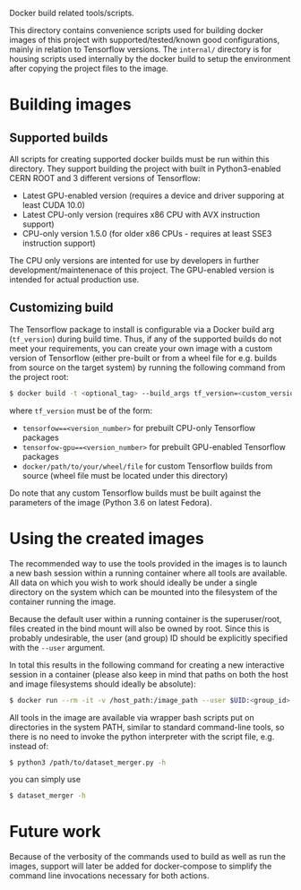 Docker build related tools/scripts.

This directory contains convenience scripts used for building docker images of this project with supported/tested/known good configurations, mainly in relation to Tensorflow versions. The `internal/` directory is for housing scripts used internally by the docker build to setup the environment after copying the project files to the image.

# Building images

## Supported builds

All scripts for creating supported docker builds must be run within this directory. They support building the project with built in Python3-enabled CERN ROOT and 3 different versions of Tensorflow:

- Latest GPU-enabled version (requires a device and driver supporing at least CUDA 10.0)
- Latest CPU-only version (requires x86 CPU with AVX instruction support)
- CPU-only version 1.5.0 (for older x86 CPUs - requires at least SSE3 instruction support)

The CPU only versions are intented for use by developers in further development/maintenenace of this project. The GPU-enabled version is intended for actual production use.

## Customizing build

The Tensorflow package to install is configurable via a Docker build arg (`tf_version`) during build time. Thus, if any of the supported builds do not meet your requirements, you can create your own image with a custom version of Tensorflow (either pre-built or from a wheel file for e.g. builds from source on the target system) by running the following command from the project root:

```bash
$ docker build -t <optional_tag> --build_args tf_version=<custom_version> .
```

where `tf_version` must be of the form:

- `tensorfow==<version_number>` for prebuilt CPU-only Tensorflow packages
- `tensorfow-gpu==<version_number>` for prebuilt GPU-enabled Tensorflow packages
- `docker/path/to/your/wheel/file` for custom Tensorflow builds from source (wheel file must be located under this directory)

Do note that any custom Tensorflow builds must be built against the parameters of the image (Python 3.6 on latest Fedora).

# Using the created images

The recommended way to use the tools provided in the images is to launch a new bash session within a running container where all tools are available. All data on which you wish to work should ideally be under a single directory on the system which can be mounted into the filesystem of the container running the image. 

Because the default user within a running container is the superuser/root, files created in the bind mount will also be owned by root. Since this is probably undesirable, the user (and group) ID should be explicitly specified with the `--user` argument.

In total this results in the following command for creating a new interactive session in a container (please also keep in mind that paths on both the host and image filesystems should ideally be absolute):

```bash
$ docker run --rm -it -v /host_path:/image_path --user $UID:<group_id> <image_tag> bash
```

All tools in the image are available via wrapper bash scripts put on directories in the system PATH, similar to standard command-line tools, so there is no need to invoke the python interpreter with the script file, e.g. instead of:

```bash
$ python3 /path/to/dataset_merger.py -h
```

you can simply use

```bash
$ dataset_merger -h
```

# Future work

Because of the verbosity of the commands used to build as well as run the images, support will later be added for docker-compose to simplify the command line invocations necessary for both actions.
